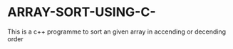 # ARRAY-SORT-USING-C-
This is a c++ programme to sort an given array in accending or decending order
